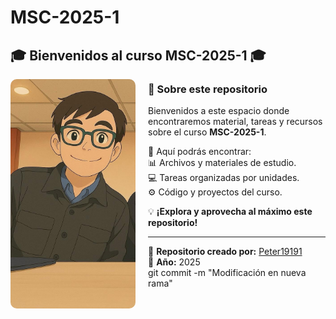 # MSC-2025-1  

## 🎓 Bienvenidos al curso **MSC-2025-1** 🎓  

<div align="left">
  <img src="https://raw.githubusercontent.com/Peter19191/MSC-2025-1/main/471be748-ca46-4d68-9cbf-d7cc1a369c3e.jfif" width="200" style="border-radius: 10px; margin-right: 20px;" align="left">
</div>  

### 🔬 Sobre este repositorio  
Bienvenidos a este espacio donde encontraremos material, tareas y recursos sobre el curso **MSC-2025-1**.  

📌 Aquí podrás encontrar:  
📊 Archivos y materiales de estudio.  
💻 Tareas organizadas por unidades.  
⚙️ Código y proyectos del curso.  

💡 **¡Explora y aprovecha al máximo este repositorio!**  

---

🔗 **Repositorio creado por:** [Peter19191](https://github.com/Peter19191)  
📅 **Año:** 2025  
git commit -m "Modificación en nueva rama"
